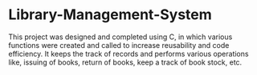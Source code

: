 # Library-Management-System
This project was designed and completed using C, in which various functions  were created and called to increase reusability and code efficiency. It keeps the  track of records and performs various operations like, issuing of books, return  of books, keep a track of book stock, etc.
